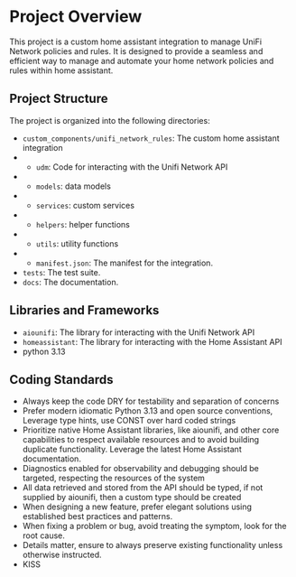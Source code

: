 # Project Overview

This project is a custom home assistant integration to manage UniFi Network policies and rules. It is designed to provide a seamless and efficient way to manage and automate your home network policies and rules within home assistant.

## Project Structure

The project is organized into the following directories:

- `custom_components/unifi_network_rules`: The custom home assistant integration
- - `udm`: Code for interacting with the Unifi Network API
- - `models`: data models
- - `services`: custom services
- - `helpers`: helper functions
- - `utils`: utility functions
- - `manifest.json`: The manifest for the integration.
- `tests`: The test suite.
- `docs`: The documentation.

## Libraries and Frameworks

- `aiounifi`: The library for interacting with the Unifi Network API
- `homeassistant`: The library for interacting with the Home Assistant API
- python 3.13

## Coding Standards

- Always keep the code DRY for testability and separation of concerns
- Prefer modern idiomatic Python 3.13 and open source conventions, Leverage type hints, use CONST over hard coded strings
- Prioritize native Home Assistant libraries, like aiounifi, and other core capabilities to respect available resources and to avoid building duplicate functionality. Leverage the latest Home Assistant documentation.
- Diagnostics enabled for observability and debugging should be targeted, respecting the resources of the system
- All data retrieved and stored from the API should be typed, if not supplied by aiounifi, then a custom type should be created
- When designing a new feature, prefer elegant solutions using established best practices and patterns.
- When fixing a problem or bug, avoid treating the symptom, look for the root cause.
- Details matter, ensure to always preserve existing functionality unless otherwise instructed.
- KISS

